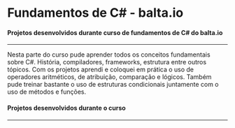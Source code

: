 # Fundamentos de C# - balta.io
####  Projetos desenvolvidos durante curso de fundamentos de C# do balta.io

------

Nesta parte do curso pude aprender todos os conceitos fundamentais sobre C#. História, compiladores, frameworks, estrutura entre outros tópicos. Com os projetos aprendi e coloquei em prática o uso de operadores aritméticos, de atribuição, comparação e lógicos. Também pude treinar bastante o uso de estruturas condicionais juntamente com o uso de métodos e funções.



#### Projetos desenvolvidos durante o curso

------

